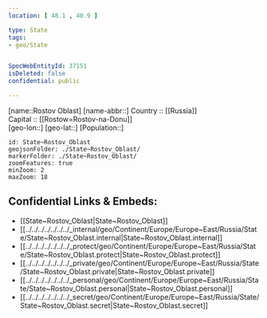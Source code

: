 ```yaml
---
location: [ 48.1 , 40.9 ] 

type: State
tags:
- geo/State


SpocWebEntityId: 37151
isDeleted: false
confidential: public

---
```

[name::Rostov Oblast] 
[name-abbr::] 
Country :: [[Russia]]  
Capital :: [[Rostow=Rostov-na-Donu]]  
[geo-lon::] 
[geo-lat::] 
[Population::] 



```leaflet
id: State~Rostov_Oblast
geojsonFolder: ./State~Rostov_Oblast/
markerFolder: ./State~Rostov_Oblast/
zoomFeatures: true 
minZoom: 2 
maxZoom: 18
```


## Confidential Links & Embeds: 
- [[State~Rostov_Oblast|State~Rostov_Oblast]]  
- [[../../../../../../../_internal/geo/Continent/Europe/Europe~East/Russia/State/State~Rostov_Oblast.internal|State~Rostov_Oblast.internal]] 
- [[../../../../../../../_protect/geo/Continent/Europe/Europe~East/Russia/State/State~Rostov_Oblast.protect|State~Rostov_Oblast.protect]] 
- [[../../../../../../../_private/geo/Continent/Europe/Europe~East/Russia/State/State~Rostov_Oblast.private|State~Rostov_Oblast.private]] 
- [[../../../../../../../_personal/geo/Continent/Europe/Europe~East/Russia/State/State~Rostov_Oblast.personal|State~Rostov_Oblast.personal]] 
- [[../../../../../../../_secret/geo/Continent/Europe/Europe~East/Russia/State/State~Rostov_Oblast.secret|State~Rostov_Oblast.secret]] 
